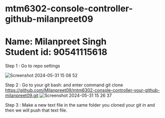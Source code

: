 # mtm6302-console-controller-github-milanpreet09

<h1> Name: Milanpreet Singh <br> Student id: 90541115618</h1>
Step 1 : Go to repo settings

![Screenshot 2024-05-31 15 08 52](https://github.com/Milanpreet09/mtm6302-console-controller-your-github-milanpreet09/assets/135062030/7577ae80-8e62-4576-8f17-5ec9130553c6)

Step 2 : Go to your git bash: and enter command git clone  https://github.com/Milanpreet09/mtm6302-console-controller-your-github-milanpreet09.git
![Screenshot 2024-05-31 15 26 37](https://github.com/Milanpreet09/mtm6302-console-controller-your-github-milanpreet09/assets/135062030/6201b4fb-4776-4271-9374-076d3e23a076)

Step 3 : Make a new text file in the same folder you cloned your git in and then we will push that text file.


